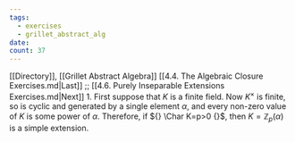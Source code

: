 ```yaml
---
tags:
  - exercises
  - grillet_abstract_alg
date:
count: 37
---
```

[[Directory]], [[Grillet Abstract Algebra]]
[[4.4. The Algebraic Closure Exercises.md|Last]] ;; [[4.6. Purely Inseparable Extensions Exercises.md|Next]]
1. 
First suppose that $K$ is a finite field. Now $K^{\times }$ is finite, so is cyclic and generated by a single element $\alpha {}$, and every non-zero value of ${} K$ is some power of $\alpha$. Therefore, if ${} \Char K=p>0 {}$, then ${} K=\mathbb{Z}_{p}(\alpha) {}$ is a simple extension. 